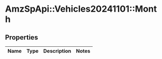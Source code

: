# AmzSpApi::Vehicles20241101::Month

## Properties
Name | Type | Description | Notes
------------ | ------------- | ------------- | -------------

